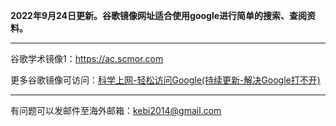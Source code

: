 **2022年9月24日更新。谷歌镜像网址适合使用google进行简单的搜索、查阅资料。** 

***


谷歌学术镜像1：https://ac.scmor.com

更多谷歌镜像可访问：[科学上网-轻松访问Google(持续更新-解决Google打不开)](http://coderschool.cn/1853.html)


***

有问题可以发邮件至海外邮箱：kebi2014@gmail.com